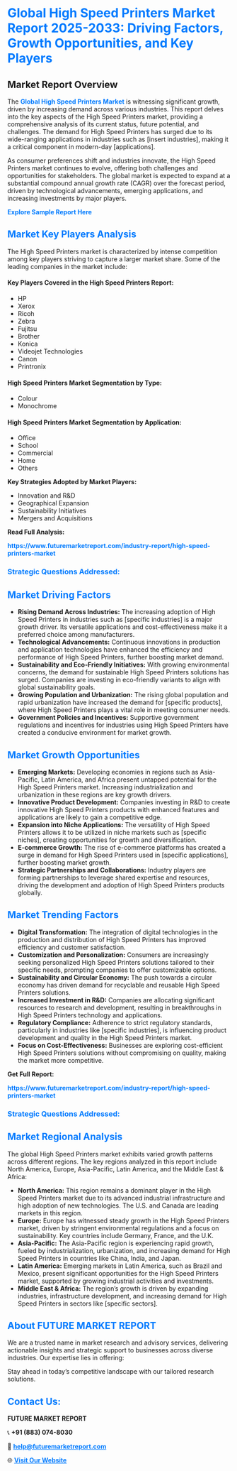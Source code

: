 <h1 style="color: #007BFF;">Global High Speed Printers Market Report 2025-2033: Driving Factors, Growth Opportunities, and Key Players</h1>

<section id="overview">
<h2>Market Report Overview</h2>
<p>The <a href="https://www.futuremarketreport.com/industry-report/high-speed-printers-market" style="color: #007BFF; text-decoration: none;"><strong>Global High Speed Printers Market</strong></a> is witnessing significant growth, driven by increasing demand across various industries. This report delves into the key aspects of the High Speed Printers market, providing a comprehensive analysis of its current status, future potential, and challenges. The demand for High Speed Printers has surged due to its wide-ranging applications in industries such as [insert industries], making it a critical component in modern-day [applications].</p>
<p>As consumer preferences shift and industries innovate, the High Speed Printers market continues to evolve, offering both challenges and opportunities for stakeholders. The global market is expected to expand at a substantial compound annual growth rate (CAGR) over the forecast period, driven by technological advancements, emerging applications, and increasing investments by major players.</p>
</section>

<section id="overview">
<p><a href="https://www.futuremarketreport.com/request-sample/reportId=83392" style="color: #007BFF; text-decoration: none;"><strong>Explore Sample Report Here</strong></a></p>
</section>

<section id="key-players">
<h2 style="color: #007BFF;">Market Key Players Analysis</h2>
<p>The High Speed Printers market is characterized by intense competition among key players striving to capture a larger market share. Some of the leading companies in the market include:</p>
<h4>Key Players Covered in the High Speed Printers Report:</h4>
<ul><li>HP</li><li>Xerox</li><li>Ricoh</li><li>Zebra</li><li>Fujitsu</li><li>Brother</li><li>Konica</li><li>Videojet Technologies</li><li>Canon</li><li>Printronix</li></ul>
<h4>High Speed Printers Market Segmentation by Type:</h4>
<ul><li>Colour</li><li>Monochrome</li></ul>

<h4>High Speed Printers Market Segmentation by Application:</h4>
<ul><li>Office</li><li>School</li><li>Commercial</li><li>Home</li><li>Others</li></ul>
<p><strong>Key Strategies Adopted by Market Players:</strong></p>
<ul>
<li>Innovation and R&D</li>
<li>Geographical Expansion</li>
<li>Sustainability Initiatives</li>
<li>Mergers and Acquisitions</li>
</ul>
</section>

<section>
<p><strong>Read Full Analysis: </strong></p><a href="https://www.futuremarketreport.com/industry-report/high-speed-printers-market" style="color: #007BFF; text-decoration: none;"><strong>https://www.futuremarketreport.com/industry-report/high-speed-printers-market</strong></a>
<h3 style="color: #007BFF;">Strategic Questions Addressed:</h3>
</section>

<section id="driving-factors">
<h2 style="color: #007BFF;">Market Driving Factors</h2>
<ul>
<li><strong>Rising Demand Across Industries:</strong> The increasing adoption of High Speed Printers in industries such as [specific industries] is a major growth driver. Its versatile applications and cost-effectiveness make it a preferred choice among manufacturers.</li>
<li><strong>Technological Advancements:</strong> Continuous innovations in production and application technologies have enhanced the efficiency and performance of High Speed Printers, further boosting market demand.</li>
<li><strong>Sustainability and Eco-Friendly Initiatives:</strong> With growing environmental concerns, the demand for sustainable High Speed Printers solutions has surged. Companies are investing in eco-friendly variants to align with global sustainability goals.</li>
<li><strong>Growing Population and Urbanization:</strong> The rising global population and rapid urbanization have increased the demand for [specific products], where High Speed Printers plays a vital role in meeting consumer needs.</li>
<li><strong>Government Policies and Incentives:</strong> Supportive government regulations and incentives for industries using High Speed Printers have created a conducive environment for market growth.</li>
</ul>
</section>

<section id="growth-opportunities">
<h2 style="color: #007BFF;">Market Growth Opportunities</h2>
<ul>
<li><strong>Emerging Markets:</strong> Developing economies in regions such as Asia-Pacific, Latin America, and Africa present untapped potential for the High Speed Printers market. Increasing industrialization and urbanization in these regions are key growth drivers.</li>
<li><strong>Innovative Product Development:</strong> Companies investing in R&D to create innovative High Speed Printers products with enhanced features and applications are likely to gain a competitive edge.</li>
<li><strong>Expansion into Niche Applications:</strong> The versatility of High Speed Printers allows it to be utilized in niche markets such as [specific niches], creating opportunities for growth and diversification.</li>
<li><strong>E-commerce Growth:</strong> The rise of e-commerce platforms has created a surge in demand for High Speed Printers used in [specific applications], further boosting market growth.</li>
<li><strong>Strategic Partnerships and Collaborations:</strong> Industry players are forming partnerships to leverage shared expertise and resources, driving the development and adoption of High Speed Printers products globally.</li>
</ul>
</section>

<section id="trending-factors">
<h2 style="color: #007BFF;">Market Trending Factors</h2>
<ul>
<li><strong>Digital Transformation:</strong> The integration of digital technologies in the production and distribution of High Speed Printers has improved efficiency and customer satisfaction.</li>
<li><strong>Customization and Personalization:</strong> Consumers are increasingly seeking personalized High Speed Printers solutions tailored to their specific needs, prompting companies to offer customizable options.</li>
<li><strong>Sustainability and Circular Economy:</strong> The push towards a circular economy has driven demand for recyclable and reusable High Speed Printers solutions.</li>
<li><strong>Increased Investment in R&D:</strong> Companies are allocating significant resources to research and development, resulting in breakthroughs in High Speed Printers technology and applications.</li>
<li><strong>Regulatory Compliance:</strong> Adherence to strict regulatory standards, particularly in industries like [specific industries], is influencing product development and quality in the High Speed Printers market.</li>
<li><strong>Focus on Cost-Effectiveness:</strong> Businesses are exploring cost-efficient High Speed Printers solutions without compromising on quality, making the market more competitive.</li>
</ul>
</section>

<section>
<p><strong>Get Full Report: </strong></p><a href="https://www.futuremarketreport.com/industry-report/high-speed-printers-market" style="color: #007BFF; text-decoration: none;"><strong>https://www.futuremarketreport.com/industry-report/high-speed-printers-market</strong></a>
<h3 style="color: #007BFF;">Strategic Questions Addressed:</h3>
</section>


<section id="regional-analysis">
<h2 style="color: #007BFF;">Market Regional Analysis</h2>
<p>The global High Speed Printers market exhibits varied growth patterns across different regions. The key regions analyzed in this report include North America, Europe, Asia-Pacific, Latin America, and the Middle East & Africa:</p>
<ul>
<li><strong>North America:</strong> This region remains a dominant player in the High Speed Printers market due to its advanced industrial infrastructure and high adoption of new technologies. The U.S. and Canada are leading markets in this region.</li>
<li><strong>Europe:</strong> Europe has witnessed steady growth in the High Speed Printers market, driven by stringent environmental regulations and a focus on sustainability. Key countries include Germany, France, and the U.K.</li>
<li><strong>Asia-Pacific:</strong> The Asia-Pacific region is experiencing rapid growth, fueled by industrialization, urbanization, and increasing demand for High Speed Printers in countries like China, India, and Japan.</li>
<li><strong>Latin America:</strong> Emerging markets in Latin America, such as Brazil and Mexico, present significant opportunities for the High Speed Printers market, supported by growing industrial activities and investments.</li>
<li><strong>Middle East & Africa:</strong> The region’s growth is driven by expanding industries, infrastructure development, and increasing demand for High Speed Printers in sectors like [specific sectors].</li>
</ul>
</section>

<footer>
<h2 style="color: #007BFF;">About FUTURE MARKET REPORT</h2>
<p>We are a trusted name in market research and advisory services, delivering actionable insights and strategic support to businesses across diverse industries. Our expertise lies in offering:</p>

<p>Stay ahead in today’s competitive landscape with our tailored research solutions.</p>

<h2 style="color: #007BFF;">Contact Us:</h2>
<p><strong>FUTURE MARKET REPORT</strong></p>
<p>📞 <strong>+91 (883) 074-8030</strong></p>
<p>📧 <strong><a href="mailto:help@futuremarketreport.com" style="color: #007BFF;">help@futuremarketreport.com</a></strong></p>
<p>🌐 <strong><a href="https://www.futuremarketreport.com/" style="color: #007BFF;">Visit Our Website</a></strong></p>
</footer>